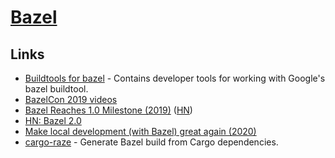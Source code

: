 # [Bazel](https://bazel.build)

## Links

- [Buildtools for bazel](https://github.com/bazelbuild/buildtools) - Contains developer tools for working with Google's bazel buildtool.
- [BazelCon 2019 videos](https://www.youtube.com/playlist?list=PLxNYxgaZ8Rsf-7g43Z8LyXct9ax6egdSj)
- [Bazel Reaches 1.0 Milestone (2019)](https://opensource.googleblog.com/2019/10/bazel-reaches-10-milestone.html) ([HN](https://news.ycombinator.com/item?id=21288185))
- [HN: Bazel 2.0](https://news.ycombinator.com/item?id=21863393)
- [Make local development (with Bazel) great again (2020)](https://www.youtube.com/watch?v=rQv1sjLU4cI)
- [cargo-raze](https://github.com/google/cargo-raze) - Generate Bazel build from Cargo dependencies.

